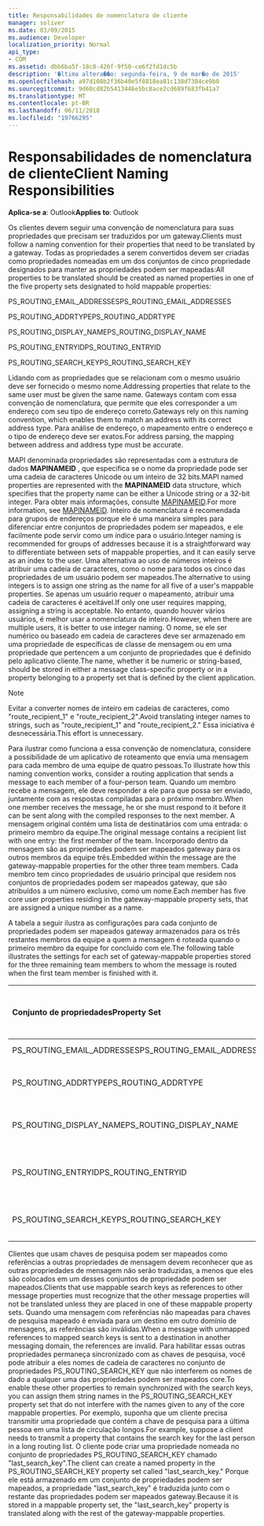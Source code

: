 ```yaml
---
title: Responsabilidades de nomenclatura de cliente
manager: soliver
ms.date: 03/09/2015
ms.audience: Developer
localization_priority: Normal
api_type:
- COM
ms.assetid: dbb6ba5f-18c8-426f-9f50-ce6f2fd1dc5b
description: '�ltima altera��o: segunda-feira, 9 de mar�o de 2015'
ms.openlocfilehash: a97d108b2f36b40e5f8818ea81c138d7384ce9b0
ms.sourcegitcommit: 9d60cd82b5413446e5bc8ace2cd689f683fb41a7
ms.translationtype: MT
ms.contentlocale: pt-BR
ms.lasthandoff: 06/11/2018
ms.locfileid: "19766295"
---
```

# <a name="client-naming-responsibilities"></a><span data-ttu-id="83526-103">Responsabilidades de nomenclatura de cliente</span><span class="sxs-lookup"><span data-stu-id="83526-103">Client Naming Responsibilities</span></span>

  
  
<span data-ttu-id="83526-104">**Aplica-se a**: Outlook</span><span class="sxs-lookup"><span data-stu-id="83526-104">**Applies to**: Outlook</span></span> 
  
<span data-ttu-id="83526-105">Os clientes devem seguir uma convenção de nomenclatura para suas propriedades que precisam ser traduzidos por um gateway.</span><span class="sxs-lookup"><span data-stu-id="83526-105">Clients must follow a naming convention for their properties that need to be translated by a gateway.</span></span> <span data-ttu-id="83526-106">Todas as propriedades a serem convertidos devem ser criadas como propriedades nomeadas em um dos conjuntos de cinco propriedade designados para manter as propriedades podem ser mapeadas:</span><span class="sxs-lookup"><span data-stu-id="83526-106">All properties to be translated should be created as named properties in one of the five property sets designated to hold mappable properties:</span></span>
  
<span data-ttu-id="83526-107">PS_ROUTING_EMAIL_ADDRESSES</span><span class="sxs-lookup"><span data-stu-id="83526-107">PS_ROUTING_EMAIL_ADDRESSES</span></span>
  
<span data-ttu-id="83526-108">PS_ROUTING_ADDRTYPE</span><span class="sxs-lookup"><span data-stu-id="83526-108">PS_ROUTING_ADDRTYPE</span></span>
  
<span data-ttu-id="83526-109">PS_ROUTING_DISPLAY_NAME</span><span class="sxs-lookup"><span data-stu-id="83526-109">PS_ROUTING_DISPLAY_NAME</span></span>
  
<span data-ttu-id="83526-110">PS_ROUTING_ENTRYID</span><span class="sxs-lookup"><span data-stu-id="83526-110">PS_ROUTING_ENTRYID</span></span>
  
<span data-ttu-id="83526-111">PS_ROUTING_SEARCH_KEY</span><span class="sxs-lookup"><span data-stu-id="83526-111">PS_ROUTING_SEARCH_KEY</span></span>
  
<span data-ttu-id="83526-112">Lidando com as propriedades que se relacionam com o mesmo usuário deve ser fornecido o mesmo nome.</span><span class="sxs-lookup"><span data-stu-id="83526-112">Addressing properties that relate to the same user must be given the same name.</span></span> <span data-ttu-id="83526-113">Gateways contam com essa convenção de nomenclatura, que permite que eles corresponder a um endereço com seu tipo de endereço correto.</span><span class="sxs-lookup"><span data-stu-id="83526-113">Gateways rely on this naming convention, which enables them to match an address with its correct address type.</span></span> <span data-ttu-id="83526-114">Para análise de endereço, o mapeamento entre o endereço e o tipo de endereço deve ser exatos.</span><span class="sxs-lookup"><span data-stu-id="83526-114">For address parsing, the mapping between address and address type must be accurate.</span></span>
  
<span data-ttu-id="83526-115">MAPI denominada propriedades são representadas com a estrutura de dados **MAPINAMEID** , que especifica se o nome da propriedade pode ser uma cadeia de caracteres Unicode ou um inteiro de 32 bits.</span><span class="sxs-lookup"><span data-stu-id="83526-115">MAPI named properties are represented with the **MAPINAMEID** data structure, which specifies that the property name can be either a Unicode string or a 32-bit integer.</span></span> <span data-ttu-id="83526-116">Para obter mais informações, consulte [MAPINAMEID](mapinameid.md).</span><span class="sxs-lookup"><span data-stu-id="83526-116">For more information, see [MAPINAMEID](mapinameid.md).</span></span> <span data-ttu-id="83526-117">Inteiro de nomenclatura é recomendada para grupos de endereços porque ele é uma maneira simples para diferenciar entre conjuntos de propriedades podem ser mapeados, e ele facilmente pode servir como um índice para o usuário.</span><span class="sxs-lookup"><span data-stu-id="83526-117">Integer naming is recommended for groups of addresses because it is a straightforward way to differentiate between sets of mappable properties, and it can easily serve as an index to the user.</span></span> <span data-ttu-id="83526-118">Uma alternativa ao uso de números inteiros é atribuir uma cadeia de caracteres, como o nome para todos os cinco das propriedades de um usuário podem ser mapeados.</span><span class="sxs-lookup"><span data-stu-id="83526-118">The alternative to using integers is to assign one string as the name for all five of a user's mappable properties.</span></span> <span data-ttu-id="83526-119">Se apenas um usuário requer o mapeamento, atribuir uma cadeia de caracteres é aceitável.</span><span class="sxs-lookup"><span data-stu-id="83526-119">If only one user requires mapping, assigning a string is acceptable.</span></span> <span data-ttu-id="83526-120">No entanto, quando houver vários usuários, é melhor usar a nomenclatura de inteiro.</span><span class="sxs-lookup"><span data-stu-id="83526-120">However, when there are multiple users, it is better to use integer naming.</span></span> <span data-ttu-id="83526-121">O nome, se ele ser numérico ou baseado em cadeia de caracteres deve ser armazenado em uma propriedade de específicas de classe de mensagem ou em uma propriedade que pertencem a um conjunto de propriedades que é definido pelo aplicativo cliente.</span><span class="sxs-lookup"><span data-stu-id="83526-121">The name, whether it be numeric or string-based, should be stored in either a message class-specific property or in a property belonging to a property set that is defined by the client application.</span></span> 
  
> [!NOTE]
> <span data-ttu-id="83526-122">Evitar a converter nomes de inteiro em cadeias de caracteres, como "route_recipient_1" e "route_recipient_2".</span><span class="sxs-lookup"><span data-stu-id="83526-122">Avoid translating integer names to strings, such as "route_recipient_1" and "route_recipient_2."</span></span> <span data-ttu-id="83526-123">Essa iniciativa é desnecessária.</span><span class="sxs-lookup"><span data-stu-id="83526-123">This effort is unnecessary.</span></span> 
  
<span data-ttu-id="83526-124">Para ilustrar como funciona a essa convenção de nomenclatura, considere a possibilidade de um aplicativo de roteamento que envia uma mensagem para cada membro de uma equipe de quatro pessoas.</span><span class="sxs-lookup"><span data-stu-id="83526-124">To illustrate how this naming convention works, consider a routing application that sends a message to each member of a four-person team.</span></span> <span data-ttu-id="83526-125">Quando um membro recebe a mensagem, ele deve responder a ele para que possa ser enviado, juntamente com as respostas compiladas para o próximo membro.</span><span class="sxs-lookup"><span data-stu-id="83526-125">When one member receives the message, he or she must respond to it before it can be sent along with the compiled responses to the next member.</span></span> <span data-ttu-id="83526-126">A mensagem original contém uma lista de destinatários com uma entrada: o primeiro membro da equipe.</span><span class="sxs-lookup"><span data-stu-id="83526-126">The original message contains a recipient list with one entry: the first member of the team.</span></span> <span data-ttu-id="83526-127">Incorporado dentro da mensagem são as propriedades podem ser mapeados gateway para os outros membros da equipe três.</span><span class="sxs-lookup"><span data-stu-id="83526-127">Embedded within the message are the gateway-mappable properties for the other three team members.</span></span> <span data-ttu-id="83526-128">Cada membro tem cinco propriedades de usuário principal que residem nos conjuntos de propriedades podem ser mapeados gateway, que são atribuídos a um número exclusivo, como um nome.</span><span class="sxs-lookup"><span data-stu-id="83526-128">Each member has five core user properties residing in the gateway-mappable property sets, that are assigned a unique number as a name.</span></span> 
  
<span data-ttu-id="83526-129">A tabela a seguir ilustra as configurações para cada conjunto de propriedades podem ser mapeados gateway armazenados para os três restantes membros da equipe a quem a mensagem é roteada quando o primeiro membro da equipe for concluído com ele.</span><span class="sxs-lookup"><span data-stu-id="83526-129">The following table illustrates the settings for each set of gateway-mappable properties stored for the three remaining team members to whom the message is routed when the first team member is finished with it.</span></span>
  
|<span data-ttu-id="83526-130">**Conjunto de propriedades**</span><span class="sxs-lookup"><span data-stu-id="83526-130">**Property Set**</span></span>|<span data-ttu-id="83526-131">**Segunda equipe <br/> membro**</span><span class="sxs-lookup"><span data-stu-id="83526-131">**Second Team  <br/> Member**</span></span>|<span data-ttu-id="83526-132">**Terceiro equipe <br/> membro**</span><span class="sxs-lookup"><span data-stu-id="83526-132">**Third Team  <br/> Member**</span></span>|<span data-ttu-id="83526-133">**Quarto da equipe <br/> membro**</span><span class="sxs-lookup"><span data-stu-id="83526-133">**Fourth Team  <br/> Member**</span></span>|
|:-----|:-----|:-----|:-----|
|<span data-ttu-id="83526-134">PS_ROUTING_EMAIL_ADDRESSES</span><span class="sxs-lookup"><span data-stu-id="83526-134">PS_ROUTING_EMAIL_ADDRESSES</span></span>  <br/> |<span data-ttu-id="83526-135">Endereço = 0</span><span class="sxs-lookup"><span data-stu-id="83526-135">Address = 0</span></span>  <br/> |<span data-ttu-id="83526-136">Endereço = 1</span><span class="sxs-lookup"><span data-stu-id="83526-136">Address = 1</span></span>  <br/> |<span data-ttu-id="83526-137">Endereço = 2</span><span class="sxs-lookup"><span data-stu-id="83526-137">Address = 2</span></span>  <br/> |
|<span data-ttu-id="83526-138">PS_ROUTING_ADDRTYPE</span><span class="sxs-lookup"><span data-stu-id="83526-138">PS_ROUTING_ADDRTYPE</span></span>  <br/> |<span data-ttu-id="83526-139">Tipo de endereço = 0</span><span class="sxs-lookup"><span data-stu-id="83526-139">Address type = 0</span></span>  <br/> |<span data-ttu-id="83526-140">Tipo de endereço = 1</span><span class="sxs-lookup"><span data-stu-id="83526-140">Address type = 1</span></span>  <br/> |<span data-ttu-id="83526-141">Tipo de endereço = 2</span><span class="sxs-lookup"><span data-stu-id="83526-141">Address type = 2</span></span>  <br/> |
|<span data-ttu-id="83526-142">PS_ROUTING_DISPLAY_NAME</span><span class="sxs-lookup"><span data-stu-id="83526-142">PS_ROUTING_DISPLAY_NAME</span></span>  <br/> |<span data-ttu-id="83526-143">Nome para exibição = 0</span><span class="sxs-lookup"><span data-stu-id="83526-143">Display name = 0</span></span>  <br/> |<span data-ttu-id="83526-144">Nome para exibição = 1</span><span class="sxs-lookup"><span data-stu-id="83526-144">Display name = 1</span></span>  <br/> |<span data-ttu-id="83526-145">Nome para exibição = 2</span><span class="sxs-lookup"><span data-stu-id="83526-145">Display name = 2</span></span>  <br/> |
|<span data-ttu-id="83526-146">PS_ROUTING_ENTRYID</span><span class="sxs-lookup"><span data-stu-id="83526-146">PS_ROUTING_ENTRYID</span></span>  <br/> |<span data-ttu-id="83526-147">O identificador de entrada = 0</span><span class="sxs-lookup"><span data-stu-id="83526-147">Entry identifier = 0</span></span>  <br/> |<span data-ttu-id="83526-148">O identificador de entrada = 1</span><span class="sxs-lookup"><span data-stu-id="83526-148">Entry identifier = 1</span></span>  <br/> |<span data-ttu-id="83526-149">O identificador de entrada = 2</span><span class="sxs-lookup"><span data-stu-id="83526-149">Entry identifier = 2</span></span>  <br/> |
|<span data-ttu-id="83526-150">PS_ROUTING_SEARCH_KEY</span><span class="sxs-lookup"><span data-stu-id="83526-150">PS_ROUTING_SEARCH_KEY</span></span>  <br/> |<span data-ttu-id="83526-151">Chave de pesquisa = 0</span><span class="sxs-lookup"><span data-stu-id="83526-151">Search key = 0</span></span>  <br/> |<span data-ttu-id="83526-152">Chave de pesquisa = 1</span><span class="sxs-lookup"><span data-stu-id="83526-152">Search key = 1</span></span>  <br/> |<span data-ttu-id="83526-153">Chave de pesquisa = 2</span><span class="sxs-lookup"><span data-stu-id="83526-153">Search key = 2</span></span>  <br/> |
   
<span data-ttu-id="83526-154">Clientes que usam chaves de pesquisa podem ser mapeados como referências a outras propriedades de mensagem devem reconhecer que as outras propriedades de mensagem não serão traduzidas, a menos que eles são colocados em um desses conjuntos de propriedade podem ser mapeados.</span><span class="sxs-lookup"><span data-stu-id="83526-154">Clients that use mappable search keys as references to other message properties must recognize that the other message properties will not be translated unless they are placed in one of these mappable property sets.</span></span> <span data-ttu-id="83526-155">Quando uma mensagem com referências não mapeadas para chaves de pesquisa mapeado é enviada para um destino em outro domínio de mensagens, as referências são inválidas.</span><span class="sxs-lookup"><span data-stu-id="83526-155">When a message with unmapped references to mapped search keys is sent to a destination in another messaging domain, the references are invalid.</span></span> <span data-ttu-id="83526-156">Para habilitar essas outras propriedades permaneça sincronizado com as chaves de pesquisa, você pode atribuir a eles nomes de cadeia de caracteres no conjunto de propriedades PS_ROUTING_SEARCH_KEY que não interferem os nomes de dado a qualquer uma das propriedades podem ser mapeados core.</span><span class="sxs-lookup"><span data-stu-id="83526-156">To enable these other properties to remain synchronized with the search keys, you can assign them string names in the PS_ROUTING_SEARCH_KEY property set that do not interfere with the names given to any of the core mappable properties.</span></span> <span data-ttu-id="83526-157">Por exemplo, suponha que um cliente precisa transmitir uma propriedade que contém a chave de pesquisa para a última pessoa em uma lista de circulação longos.</span><span class="sxs-lookup"><span data-stu-id="83526-157">For example, suppose a client needs to transmit a property that contains the search key for the last person in a long routing list.</span></span> <span data-ttu-id="83526-158">O cliente pode criar uma propriedade nomeada no conjunto de propriedades PS_ROUTING_SEARCH_KEY chamado "last_search_key".</span><span class="sxs-lookup"><span data-stu-id="83526-158">The client can create a named property in the PS_ROUTING_SEARCH_KEY property set called "last_search_key."</span></span> <span data-ttu-id="83526-159">Porque ele está armazenado em um conjunto de propriedades podem ser mapeados, a propriedade "last_search_key" é traduzida junto com o restante das propriedades podem ser mapeados gateway.</span><span class="sxs-lookup"><span data-stu-id="83526-159">Because it is stored in a mappable property set, the "last_search_key" property is translated along with the rest of the gateway-mappable properties.</span></span>
  


